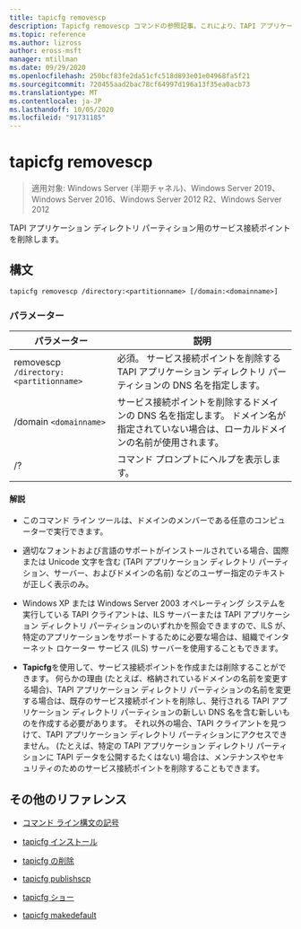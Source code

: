 ```yaml
---
title: tapicfg removescp
description: Tapicfg removescp コマンドの参照記事。これにより、TAPI アプリケーションディレクトリパーティションのサービス接続ポイントが削除されます。
ms.topic: reference
ms.author: lizross
author: eross-msft
manager: mtillman
ms.date: 09/29/2020
ms.openlocfilehash: 250bcf83fe2da51cfc518d893e01e04968fa5f21
ms.sourcegitcommit: 720455aad2bac78cf64997d196a13f35ea0acb73
ms.translationtype: MT
ms.contentlocale: ja-JP
ms.lasthandoff: 10/05/2020
ms.locfileid: "91731185"
---
```

# <a name="tapicfg-removescp"></a>tapicfg removescp

> 適用対象: Windows Server (半期チャネル)、Windows Server 2019、Windows Server 2016、Windows Server 2012 R2、Windows Server 2012

TAPI アプリケーション ディレクトリ パーティション用のサービス接続ポイントを削除します。

## <a name="syntax"></a>構文

```
tapicfg removescp /directory:<partitionname> [/domain:<domainname>]
```

### <a name="parameters"></a>パラメーター

| パラメーター | 説明 |
|--|--|
| removescp `/directory:<partitionname>` | 必須。 サービス接続ポイントを削除する TAPI アプリケーション ディレクトリ パーティションの DNS 名を指定します。 |
| /domain `<domainname>` | サービス接続ポイントを削除するドメインの DNS 名を指定します。 ドメイン名が指定されていない場合は、ローカルドメインの名前が使用されます。 |
| /? | コマンド プロンプトにヘルプを表示します。 |

#### <a name="remarks"></a>解説

- このコマンド ライン ツールは、ドメインのメンバーである任意のコンピューターで実行できます。

- 適切なフォントおよび言語のサポートがインストールされている場合、国際または Unicode 文字を含む (TAPI アプリケーション ディレクトリ パーティション、サーバー、およびドメインの名前) などのユーザー指定のテキストが正しく表示のみ。

- Windows XP または Windows Server 2003 オペレーティング システムを実行している TAPI クライアントは、ILS サーバーまたは TAPI アプリケーション ディレクトリ パーティションのいずれかを照会できますので、ILS が、特定のアプリケーションをサポートするために必要な場合は、組織でインターネット ロケーター サービス (ILS) サーバーを使用することもできます。

- **Tapicfg**を使用して、サービス接続ポイントを作成または削除することができます。 何らかの理由 (たとえば、格納されているドメインの名前を変更する場合)、TAPI アプリケーション ディレクトリ パーティションの名前を変更する場合は、既存のサービス接続ポイントを削除し、発行される TAPI アプリケーション ディレクトリ パーティションの新しい DNS 名を含む新しいものを作成する必要があります。 それ以外の場合、TAPI クライアントを見つけて、TAPI アプリケーション ディレクトリ パーティションにアクセスできません。 (たとえば、特定の TAPI アプリケーション ディレクトリ パーティションに TAPI データを公開するたくはない) 場合は、メンテナンスやセキュリティのためのサービス接続ポイントを削除することもできます。

## <a name="additional-references"></a>その他のリファレンス

- [コマンド ライン構文の記号](command-line-syntax-key.md)

- [tapicfg インストール](tapicfg-install.md)

- [tapicfg の削除](tapicfg-remove.md)

- [tapicfg publishscp](tapicfg-publishscp.md)

- [tapicfg ショー](tapicfg-show.md)

- [tapicfg makedefault](tapicfg-makedefault.md)